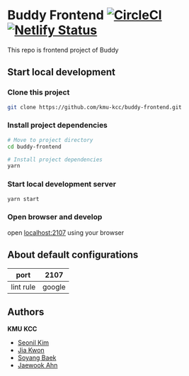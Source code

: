 # Buddy Frontend [![CircleCI](https://img.shields.io/circleci/build/github/kmu-kcc/buddy-frontend?style=flat-square&token=2b92ec0c979a18bfa9ee11dbfc414a27958aec12) ](https://circleci.com/gh/kmu-kcc/buddy-frontend/tree/master)[![Netlify Status](https://api.netlify.com/api/v1/badges/3b269e61-aa2e-41a0-8f35-3406c40681e2/deploy-status)](https://app.netlify.com/sites/kcc-buddy/deploys)

This repo is frontend project of Buddy

## Start local development

### Clone this project

```sh
git clone https://github.com/kmu-kcc/buddy-frontend.git
```

### Install project dependencies

```sh
# Move to project directory
cd buddy-frontend

# Install project dependencies
yarn
```

### Start local development server

```sh
yarn start
```

### Open browser and develop

open <localhost:2107> using your browser

## About default configurations

| port | 2107 |
|------|------|
| lint rule | google |

## Authors

**KMU KCC**

- [Seonil Kim](https://github.com/Seonkkim)
- [Jia Kwon](https://github.com/jia5232)
- [Soyang Baek](https://github.com/GoRyne)
- [Jaewook Ahn](https://github.com/Jaewoook)